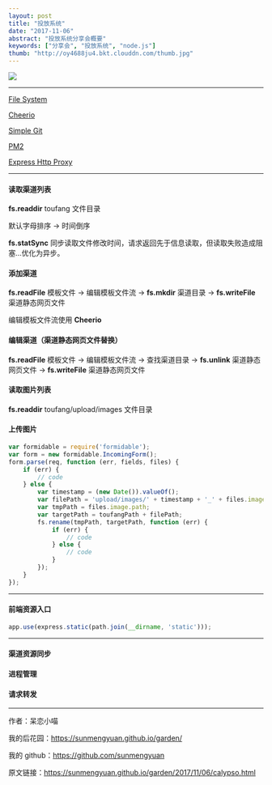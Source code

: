```yaml
---
layout: post
title: "投放系统"
date: "2017-11-06"
abstract: "投放系统分享会概要"
keywords: ["分享会", "投放系统", "node.js"]
thumb: "http://oy4688ju4.bkt.clouddn.com/thumb.jpg"
---
```


![](http://oy4688ju4.bkt.clouddn.com/calypso.jpg)

*****

[File System](http://www.runoob.com/nodejs/nodejs-fs.html)

[Cheerio](https://github.com/cheeriojs/cheerio)

[Simple Git](https://github.com/steveukx/git-js)

[PM2](https://github.com/Unitech/pm2)

[Express Http Proxy](https://github.com/villadora/express-http-proxy)

*****

#### 读取渠道列表

__fs.readdir__ toufang 文件目录

默认字母排序 -> 时间倒序

__fs.statSync__ 同步读取文件修改时间，请求返回先于信息读取，但读取失败造成阻塞...优化为异步。

#### 添加渠道

__fs.readFile__ 模板文件 -> 编辑模板文件流 -> __fs.mkdir__ 渠道目录 -> __fs.writeFile__ 渠道静态网页文件

编辑模板文件流使用 __Cheerio__

#### 编辑渠道（渠道静态网页文件替换）

__fs.readFile__ 模板文件 -> 编辑模板文件流 -> 查找渠道目录 -> __fs.unlink__ 渠道静态网页文件 -> __fs.writeFile__ 渠道静态网页文件

#### 读取图片列表

__fs.readdir__ toufang/upload/images 文件目录

#### 上传图片

```js
var formidable = require('formidable');
var form = new formidable.IncomingForm();
form.parse(req, function (err, fields, files) {
    if (err) {
        // code
    } else {
        var timestamp = (new Date()).valueOf();
        var filePath = 'upload/images/' + timestamp + '_' + files.image.name;
        var tmpPath = files.image.path;
        var targetPath = toufangPath + filePath;
        fs.rename(tmpPath, targetPath, function (err) {
            if (err) {
                // code
            } else {
                // code
            }
        });
    }
});
```

*****

#### 前端资源入口

```js
app.use(express.static(path.join(__dirname, 'static')));
```

*****

#### 渠道资源同步

#### 进程管理

#### 请求转发

*****

作者：呆恋小喵

我的后花园：<https://sunmengyuan.github.io/garden/>

我的 github：<https://github.com/sunmengyuan>

原文链接：<https://sunmengyuan.github.io/garden/2017/11/06/calypso.html>
